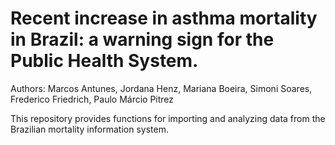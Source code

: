 # Recent increase in asthma mortality in Brazil: a warning sign for the Public Health System.


Authors: Marcos Antunes, Jordana Henz, Mariana Boeira, Simoni Soares, Frederico Friedrich, Paulo Márcio Pitrez

This repository provides functions for importing and analyzing data from the Brazilian mortality information system.
